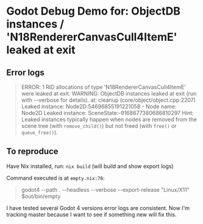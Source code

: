 # Godot Debug Demo for: ObjectDB instances / 'N18RendererCanvasCull4ItemE' leaked at exit

## Error logs

> ERROR: 1 RID allocations of type 'N18RendererCanvasCull4ItemE' were leaked at exit.
> WARNING: ObjectDB instances leaked at exit (run with --verbose for details).
>     at: cleanup (core/object/object.cpp:2207)
> Leaked instance: Node2D:54696855191221058 - Node name: Node2D
> Leaked instance: SceneState:-9168677380686810297
> Hint: Leaked instances typically happen when nodes are removed from the scene tree (with `remove_child()`) but not freed (with `free()` or `queue_free()`).

## To reproduce

Have Nix installed, run: `nix build` (will build and show export logs)

Command executed is at `empty.nix:78`:

> godot4 --path . --headless --verbose --export-release "Linux/X11" $out/bin/empty

I have tested several Godot 4 versions error logs are consistent. Now I'm tracking master because I want to see if something new will fix this.

